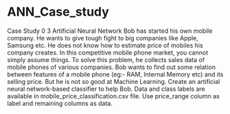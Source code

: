 # ANN_Case_study

Case Study 0 3
Artificial Neural Network
Bob has started his own mobile company. He wants to give tough fight to big companies like
Apple, Samsung etc.
He does not know how to estimate price of mobiles his company creates. In this competitive
mobile phone market, you cannot simply assume things. To solve this problem, he collects sales
data of mobile phones of various companies.
Bob wants to find out some relation between features of a mobile phone (eg:- RAM, Internal
Memory etc) and its selling price. But he is not so good at Machine Learning. Create an artificial
neural network-based classifier to help Bob.
Data and class labels are available in mobile_price_classification.csv file. Use price_range
column as label and remaining columns as data.
